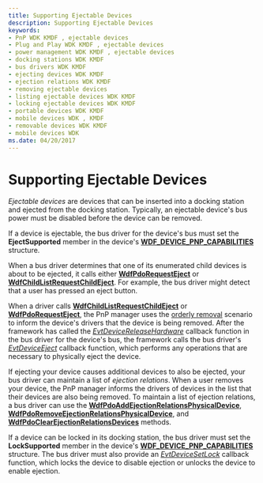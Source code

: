 ```yaml
---
title: Supporting Ejectable Devices
description: Supporting Ejectable Devices
keywords:
- PnP WDK KMDF , ejectable devices
- Plug and Play WDK KMDF , ejectable devices
- power management WDK KMDF , ejectable devices
- docking stations WDK KMDF
- bus drivers WDK KMDF
- ejecting devices WDK KMDF
- ejection relations WDK KMDF
- removing ejectable devices
- listing ejectable devices WDK KMDF
- locking ejectable devices WDK KMDF
- portable devices WDK KMDF
- mobile devices WDK , KMDF
- removable devices WDK KMDF
- mobile devices WDK
ms.date: 04/20/2017
---
```


# Supporting Ejectable Devices


*Ejectable devices* are devices that can be inserted into a docking station and ejected from the docking station. Typically, an ejectable device's bus power must be disabled before the device can be removed.

If a device is ejectable, the bus driver for the device's bus must set the **EjectSupported** member in the device's [**WDF\_DEVICE\_PNP\_CAPABILITIES**](/windows-hardware/drivers/ddi/wdfdevice/ns-wdfdevice-_wdf_device_pnp_capabilities) structure.

When a bus driver determines that one of its enumerated child devices is about to be ejected, it calls either [**WdfPdoRequestEject**](/windows-hardware/drivers/ddi/wdfpdo/nf-wdfpdo-wdfpdorequesteject) or [**WdfChildListRequestChildEject**](/windows-hardware/drivers/ddi/wdfchildlist/nf-wdfchildlist-wdfchildlistrequestchildeject). For example, the bus driver might detect that a user has pressed an eject button.

When a driver calls [**WdfChildListRequestChildEject**](/windows-hardware/drivers/ddi/wdfchildlist/nf-wdfchildlist-wdfchildlistrequestchildeject) or [**WdfPdoRequestEject**](/windows-hardware/drivers/ddi/wdfpdo/nf-wdfpdo-wdfpdorequesteject), the PnP manager uses the [orderly removal](a-user-unplugs-a-device.md#orderly-removal) scenario to inform the device's drivers that the device is being removed. After the framework has called the [*EvtDeviceReleaseHardware*](/windows-hardware/drivers/ddi/wdfdevice/nc-wdfdevice-evt_wdf_device_release_hardware) callback function in the bus driver for the device's bus, the framework calls the bus driver's [*EvtDeviceEject*](/windows-hardware/drivers/ddi/wdfpdo/nc-wdfpdo-evt_wdf_device_eject) callback function, which performs any operations that are necessary to physically eject the device.

If ejecting your device causes additional devices to also be ejected, your bus driver can maintain a list of *ejection relations*. When a user removes your device, the PnP manager informs the drivers of devices in the list that their devices are also being removed. To maintain a list of ejection relations, a bus driver can use the [**WdfPdoAddEjectionRelationsPhysicalDevice**](/windows-hardware/drivers/ddi/wdfpdo/nf-wdfpdo-wdfpdoaddejectionrelationsphysicaldevice), [**WdfPdoRemoveEjectionRelationsPhysicalDevice**](/windows-hardware/drivers/ddi/wdfpdo/nf-wdfpdo-wdfpdoremoveejectionrelationsphysicaldevice), and [**WdfPdoClearEjectionRelationsDevices**](/windows-hardware/drivers/ddi/wdfpdo/nf-wdfpdo-wdfpdoclearejectionrelationsdevices) methods.

If a device can be locked in its docking station, the bus driver must set the **LockSupported** member in the device's [**WDF\_DEVICE\_PNP\_CAPABILITIES**](/windows-hardware/drivers/ddi/wdfdevice/ns-wdfdevice-_wdf_device_pnp_capabilities) structure. The bus driver must also provide an [*EvtDeviceSetLock*](/windows-hardware/drivers/ddi/wdfpdo/nc-wdfpdo-evt_wdf_device_set_lock) callback function, which locks the device to disable ejection or unlocks the device to enable ejection.

 

